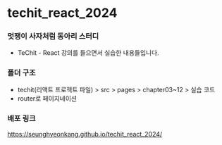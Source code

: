 # techit_react_2024

### 멋쟁이 사자처럼 동아리 스터디

- TeChit - React 강의를 들으면서 실습한 내용들입니다.

### 폴더 구조

- techit(리액트 프로젝트 파일) > src > pages > chapter03~12 > 실습 코드
- router로 페이지네이션

### 배포 링크
https://seunghyeonkang.github.io/techit_react_2024/
